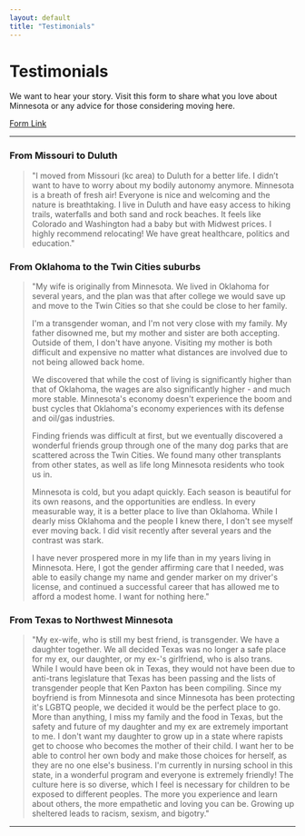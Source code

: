 ```yaml
---
layout: default
title: "Testimonials"
---
```


# Testimonials

We want to hear your story. Visit this form to share what you love about Minnesota or any advice for those considering moving here. 

[Form Link](https://docs.google.com/forms/d/e/1FAIpQLSe--XqsygBS0f5Rq36c4lrJiFjXerkPSwpMpUX7Dpo4QzFrrQ/viewform?usp=sf_link)

---

### From Missouri to Duluth

> "I moved from Missouri (kc area) to Duluth for a better life. I didn’t want to have to worry about my bodily autonomy anymore. Minnesota is a breath of fresh air! Everyone is nice and welcoming and the nature is breathtaking. I live in Duluth and have easy access to hiking trails, waterfalls and both sand and rock beaches. It feels like Colorado and Washington had a baby but with Midwest prices. I highly recommend relocating! We have great healthcare, politics and education."

### From Oklahoma to the Twin Cities suburbs

> "My wife is originally from Minnesota. We lived in Oklahoma for several years, and the plan was that after college we would save up and move to the Twin Cities so that she could be close to her family.
>
> I'm a transgender woman, and I'm not very close with my family. My father disowned me, but my mother and sister are both accepting. Outside of them, I don't have anyone. Visiting my mother is both difficult and expensive no matter what distances are involved due to not being allowed back home.
>
> We discovered that while the cost of living is significantly higher than that of Oklahoma, the wages are also significantly higher - and much more stable. Minnesota's economy doesn't experience the boom and bust cycles that Oklahoma's economy experiences with its defense and oil/gas industries.
>
> Finding friends was difficult at first, but we eventually discovered a wonderful friends group through one of the many dog parks that are scattered across the Twin Cities. We found many other transplants from other states, as well as life long Minnesota residents who took us in.
>
> Minnesota is cold, but you adapt quickly. Each season is beautiful for its own reasons, and the opportunities are endless. In every measurable way, it is a better place to live than Oklahoma. While I dearly miss Oklahoma and the people I knew there, I don't see myself ever moving back. I did visit recently after several years and the contrast was stark.
>
> I have never prospered more in my life than in my years living in Minnesota. Here, I got the gender affirming care that I needed, was able to easily change my name and gender marker on my driver's license, and continued a successful career that has allowed me to afford a modest home. I want for nothing here."

### From Texas to Northwest Minnesota

> "My ex-wife, who is still my best friend, is transgender.  We have a daughter together.  We all decided Texas was no longer a safe place for my ex, our daughter, or my ex-'s girlfriend, who is also trans.  While I would have been ok in Texas, they would not have been due to anti-trans legislature that Texas has been passing and the lists of transgender people that Ken Paxton has been compiling.  Since my boyfriend is from Minnesota and since Minnesota has been protecting it's LGBTQ people, we decided it would be the perfect place to go.  More than anything, I miss my family and the food in Texas, but the safety and future of my daughter and my ex are extremely important to me.  I don't want my daughter to grow up in a state where rapists get to choose who becomes the mother of their child.  I want her to be able to control her own body and make those choices for herself, as they are no one else's business.  I'm currently in nursing school in this state, in a wonderful program and everyone is extremely friendly!  The culture here is so diverse, which I feel is necessary for children to be exposed to different peoples.  The more you experience and learn about others, the more empathetic and loving you can be.  Growing up sheltered leads to racism, sexism, and bigotry."

---

